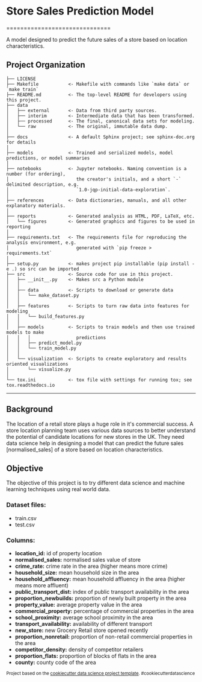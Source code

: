 # Store Sales Prediction Model
==============================

A model designed to predict the future sales of a store based on location characteristics.

Project Organization
------------

    ├── LICENSE
    ├── Makefile           <- Makefile with commands like `make data` or `make train`
    ├── README.md          <- The top-level README for developers using this project.
    ├── data
    │   ├── external       <- Data from third party sources.
    │   ├── interim        <- Intermediate data that has been transformed.
    │   ├── processed      <- The final, canonical data sets for modeling.
    │   └── raw            <- The original, immutable data dump.
    │
    ├── docs               <- A default Sphinx project; see sphinx-doc.org for details
    │
    ├── models             <- Trained and serialized models, model predictions, or model summaries
    │
    ├── notebooks          <- Jupyter notebooks. Naming convention is a number (for ordering),
    │                         the creator's initials, and a short `-` delimited description, e.g.
    │                         `1.0-jqp-initial-data-exploration`.
    │
    ├── references         <- Data dictionaries, manuals, and all other explanatory materials.
    │
    ├── reports            <- Generated analysis as HTML, PDF, LaTeX, etc.
    │   └── figures        <- Generated graphics and figures to be used in reporting
    │
    ├── requirements.txt   <- The requirements file for reproducing the analysis environment, e.g.
    │                         generated with `pip freeze > requirements.txt`
    │
    ├── setup.py           <- makes project pip installable (pip install -e .) so src can be imported
    ├── src                <- Source code for use in this project.
    │   ├── __init__.py    <- Makes src a Python module
    │   │
    │   ├── data           <- Scripts to download or generate data
    │   │   └── make_dataset.py
    │   │
    │   ├── features       <- Scripts to turn raw data into features for modeling
    │   │   └── build_features.py
    │   │
    │   ├── models         <- Scripts to train models and then use trained models to make
    │   │   │                 predictions
    │   │   ├── predict_model.py
    │   │   └── train_model.py
    │   │
    │   └── visualization  <- Scripts to create exploratory and results oriented visualizations
    │       └── visualize.py
    │
    └── tox.ini            <- tox file with settings for running tox; see tox.readthedocs.io


--------

## Background
The location of a retail store plays a huge role in it's commercial success. A store location planning team uses various data sources to better understand the potential of candidate locations for new stores in the UK. They need data science help in designing a model that can predict the future sales [normalised_sales] of a store based on location characteristics.

## Objective
The objective of this project is to try different data science and machine learning techniques using real world data.

### Dataset files:

- train.csv
- test.csv

### Columns:

- **location_id:** id of property location
- **normalised_sales:** normalised sales value of store
- **crime_rate:** crime rate in the area (higher means more crime)
- **household_size:** mean household size in the area
- **household_affluency:** mean household affluency in the area (higher means more affluent)
- **public_transport_dist:** index of public transport availability in the area
- **proportion_newbuilds:** proportion of newly built property in the area
- **property_value:** average property value in the area
- **commercial_property:** percentage of commercial properties in the area
- **school_proximity:** average school proximity in the area
- **transport_availability:** availability of different transport
- **new_store:** new Grocery Retail store opened recently
- **proportion_nonretail:** proportion of non-retail commercial properties in the area
- **competitor_density:** density of competitor retailers
- **proportion_flats:** proportion of blocks of flats in the area
- **county:** county code of the area

<p><small>Project based on the <a target="_blank" href="https://drivendata.github.io/cookiecutter-data-science/">cookiecutter data science project template</a>. #cookiecutterdatascience</small></p>
